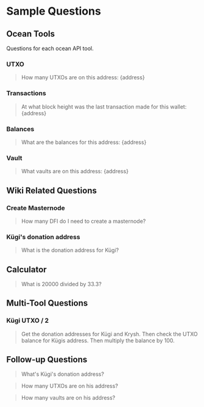 # Sample Questions

## Ocean Tools

Questions for each ocean API tool.

### UTXO

> How many UTXOs are on this address: {address}

### Transactions

> At what block height was the last transaction made for this wallet: {address}

### Balances

> What are the balances for this address: {address}

### Vault

> What vaults are on this address: {address}

## Wiki Related Questions

### Create Masternode

> How many DFI do I need to create a masternode?

### Kügi's donation address

> What is the donation address for Kügi?

## Calculator

> What is 20000 divided by 33.3?

## Multi-Tool Questions

### Kügi UTXO / 2

> Get the donation addresses for Kügi and Krysh. Then check the UTXO balance for Kügis address. Then multiply the balance by 100.

## Follow-up Questions

> What's Kügi's donation address?

> How many UTXOs are on his address?

> How many vaults are on his address?
